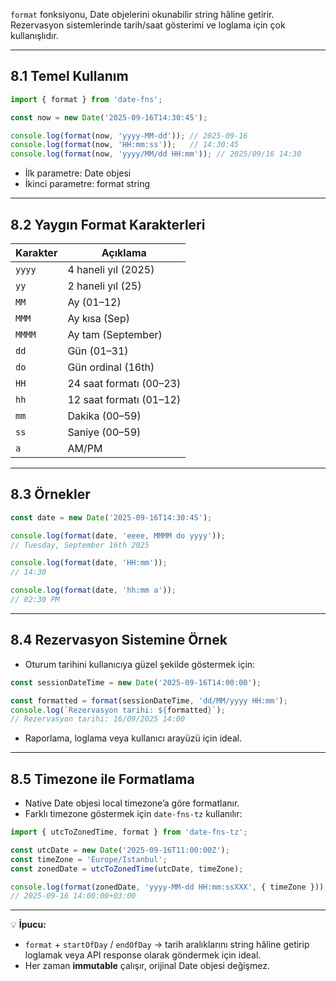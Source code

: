 
`format` fonksiyonu, Date objelerini okunabilir string hâline getirir. Rezervasyon sistemlerinde tarih/saat gösterimi ve loglama için çok kullanışlıdır.

---

## **8.1 Temel Kullanım**

```ts
import { format } from 'date-fns';

const now = new Date('2025-09-16T14:30:45');

console.log(format(now, 'yyyy-MM-dd')); // 2025-09-16
console.log(format(now, 'HH:mm:ss'));   // 14:30:45
console.log(format(now, 'yyyy/MM/dd HH:mm')); // 2025/09/16 14:30
```

- İlk parametre: Date objesi
- İkinci parametre: format string

---

## **8.2 Yaygın Format Karakterleri**

|Karakter|Açıklama|
|---|---|
|`yyyy`|4 haneli yıl (2025)|
|`yy`|2 haneli yıl (25)|
|`MM`|Ay (01–12)|
|`MMM`|Ay kısa (Sep)|
|`MMMM`|Ay tam (September)|
|`dd`|Gün (01–31)|
|`do`|Gün ordinal (16th)|
|`HH`|24 saat formatı (00–23)|
|`hh`|12 saat formatı (01–12)|
|`mm`|Dakika (00–59)|
|`ss`|Saniye (00–59)|
|`a`|AM/PM|

---

## **8.3 Örnekler**

```ts
const date = new Date('2025-09-16T14:30:45');

console.log(format(date, 'eeee, MMMM do yyyy')); 
// Tuesday, September 16th 2025

console.log(format(date, 'HH:mm')); 
// 14:30

console.log(format(date, 'hh:mm a')); 
// 02:30 PM
```

---

## **8.4 Rezervasyon Sistemine Örnek**

- Oturum tarihini kullanıcıya güzel şekilde göstermek için:

```ts
const sessionDateTime = new Date('2025-09-16T14:00:00');

const formatted = format(sessionDateTime, 'dd/MM/yyyy HH:mm');
console.log(`Rezervasyon tarihi: ${formatted}`); 
// Rezervasyon tarihi: 16/09/2025 14:00
```

- Raporlama, loglama veya kullanıcı arayüzü için ideal.

---

## **8.5 Timezone ile Formatlama**

- Native Date objesi local timezone’a göre formatlanır.
- Farklı timezone göstermek için `date-fns-tz` kullanılır:

```ts
import { utcToZonedTime, format } from 'date-fns-tz';

const utcDate = new Date('2025-09-16T11:00:00Z');
const timeZone = 'Europe/Istanbul';
const zonedDate = utcToZonedTime(utcDate, timeZone);

console.log(format(zonedDate, 'yyyy-MM-dd HH:mm:ssXXX', { timeZone }));
// 2025-09-16 14:00:00+03:00
```

---

💡 **İpucu:**

- `format` + `startOfDay` / `endOfDay` → tarih aralıklarını string hâline getirip loglamak veya API response olarak göndermek için ideal.
- Her zaman **immutable** çalışır, orijinal Date objesi değişmez.
